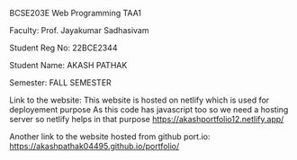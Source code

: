 BCSE203E Web Programming TAA1

Faculty: Prof. Jayakumar Sadhasivam

Student Reg No: 22BCE2344

Student Name: AKASH PATHAK

Semester: FALL SEMESTER

Link to the website:
This website is hosted on netlify which is used for deployement purpose 
As this code has javascript too so we need a hosting server so netlify helps in that purpose
https://akashportfolio12.netlify.app/

Another link to the website hosted from github port.io:
https://akashpathak04495.github.io/portfolio/
